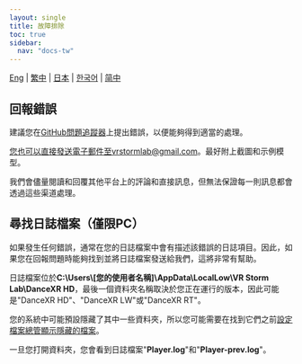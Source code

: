 ```yaml
---
layout: single
title: 故障排除
toc: true
sidebar:
  nav: "docs-tw"
---
```

[Eng](/dancexr/troubleshooting) | [繁中](/tw/dancexr/troubleshooting) | [日本](/jp/dancexr/troubleshooting) | [한국어](/kr/dancexr/troubleshooting) | [简中](/zh/dancexr/troubleshooting)


## 回報錯誤
建議您在[GitHub問題追蹤器](https://github.com/alloystorm/dvvr/issues)上提出錯誤，以便能夠得到適當的處理。

您也可以直接發送電子郵件至vrstormlab@gmail.com。最好附上截圖和示例模型。

我們會儘量閱讀和回覆其他平台上的評論和直接訊息，但無法保證每一則訊息都會透過這些渠道處理。


## 尋找日誌檔案（僅限PC）
如果發生任何錯誤，通常在您的日誌檔案中會有描述該錯誤的日誌項目。因此，如果您在回報問題時能夠找到並將日誌檔案發送給我們，這將非常有幫助。

日誌檔案位於**C:\Users\\\[您的使用者名稱]\AppData\LocalLow\VR Storm Lab\DanceXR HD**，最後一個資料夾名稱取決於您正在運行的版本，因此可能是"DanceXR HD"、"DanceXR LW"或"DanceXR RT"。

您的系統中可能預設隱藏了其中一些資料夾，所以您可能需要在找到它們之前[設定檔案總管顯示隱藏的檔案](https://support.microsoft.com/zh-tw/windows/show-hidden-files-0320fe58-0117-fd59-6851-9b7f9840fdb2)。

一旦您打開資料夾，您會看到日誌檔案"**Player.log**"和"**Player-prev.log**"。